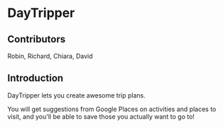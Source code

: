 # DayTripper


## Contributors
Robin, Richard, Chiara, David

## Introduction 

DayTripper lets you create awesome trip plans. 

You will get suggestions from Google Places on activities and places to visit, and you'll be able to save those you actually want to go to! 
